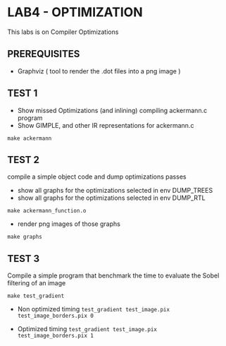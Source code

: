 # LAB4 - OPTIMIZATION

This labs is on Compiler Optimizations

## PREREQUISITES

* Graphviz ( tool to render the .dot files into a png image )

## TEST 1

* Show missed Optimizations (and inlining) compiling ackermann.c program
* Show GIMPLE, and other IR representations for ackermann.c

`make ackermann`


## TEST 2

compile a simple object code and dump optimizations passes

* show all graphs for the optimizations selected in env DUMP_TREES
* show all graphs for the optimizations selected in env DUMP_RTL

`make ackermann_function.o`

* render png images of those graphs

`make graphs`

## TEST 3

Compile a simple program that benchmark the time to evaluate the Sobel filtering of an image

`make test_gradient`

* Non optimized timing
`test_gradient test_image.pix test_image_borders.pix 0`

* Optimized timing
`test_gradient test_image.pix test_image_borders.pix 1`